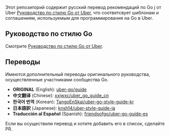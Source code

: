 Этот репозиторий содержит русский перевод рекомендаций по Go j от Uber [Руководство по стилю Go от Uber](style_ru.md), что соответсвует
шиблонам и соглашениям, используемым для программирования на Go в Uber.

## Руководство по стилю Go

Смотрите [Руководство по стилю Go от Uber](style_ru.md).

## Переводы
Имеются дополнительный переводы оригинального руководства, осуществленные 
участниками сообщества Go.


- **ORIGINAL** (English): [uber-go/guide](https://github.com/uber-go/guide)
- **中文翻译** (Chinese): [xxjwxc/uber_go_guide_cn](https://github.com/xxjwxc/uber_go_guide_cn)
- **한국어 번역** (Korean): [TangoEnSkai/uber-go-style-guide-kr](https://github.com/TangoEnSkai/uber-go-style-guide-kr)
- **日本語訳** (Japanese): [knsh14/uber-style-guide-ja](https://github.com/knsh14/uber-style-guide-ja)
- **Traducción al Español** (Spanish): [friendsofgo/uber-go-guide-es](https://github.com/friendsofgo/uber-go-guide-es)

Если вы осуществили перевод и хотите добавить его в список, сделайте PR.
